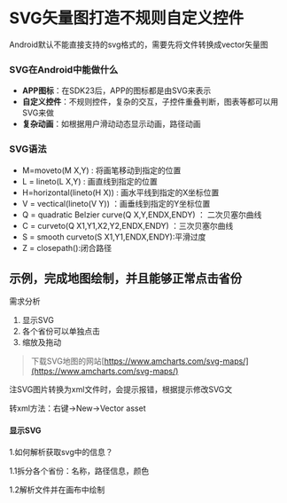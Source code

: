 # SVG矢量图打造不规则自定义控件

Android默认不能直接支持的svg格式的，需要先将文件转换成vector矢量图



### SVG在Android中能做什么

- **APP图标**：在SDK23后，APP的图标都是由SVG来表示
- **自定义控件**：不规则控件，复杂的交互，子控件重叠判断，图表等都可以用SVG来做
- **复杂动画**：如根据用户滑动动态显示动画，路径动画

### SVG语法

- M=moveto(M X,Y) : 将画笔移动到指定的位置
- L = lineto(L X,Y) : 画直线到指定的位置
- H=horizontal(lineto(H X)) : 画水平线到指定的X坐标位置
- V = vectical(lineto(V Y)) ：画垂线到指定的Y坐标位置
- Q = quadratic Belzier curve(Q X,Y,ENDX,ENDY) ： 二次贝塞尔曲线
- C = curveto(Q X1,Y1,X2,Y2,ENDX,ENDY) ：三次贝塞尔曲线
- S = smooth curveto(S X1,Y1,ENDX,ENDY):平滑过度
- Z = closepath():闭合路径

## 示例，完成地图绘制，并且能够正常点击省份

需求分析

1. 显示SVG
2. 各个省份可以单独点击
3. 缩放及拖动

> 下载SVG地图的网站[https://www.amcharts.com/svg-maps/](https://www.amcharts.com/svg-maps/)

注SVG图片转换为xml文件时，会提示报错，根据提示修改SVG文

转xml方法：右键->New->Vector asset

#### 显示SVG

1.如何解析获取svg中的信息？

1.1拆分各个省份：名称，路径信息，颜色

1.2解析文件并在画布中绘制
